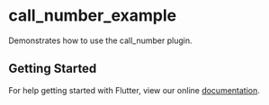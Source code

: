 # call_number_example

Demonstrates how to use the call_number plugin.

## Getting Started

For help getting started with Flutter, view our online
[documentation](https://flutter.io/).
